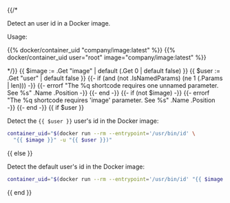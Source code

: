 {{/*

Detect an user id in a Docker image.

Usage:

{{% docker/container_uid "company/image:latest" %}}
{{% docker/container_uid user="root" image="company/image:latest" %}}

*/}}
{{ $image := .Get "image" | default (.Get 0 | default false) }}
{{ $user := .Get "user" | default false }}
{{- if (and (not .IsNamedParams) (ne 1 (.Params | len))) -}}
  {{-
    errorf
    "The %q shortcode requires one unnamed parameter. See %s"
    .Name .Position
  -}}
{{- end -}}
{{- if (not $image) -}}
  {{-
    errorf
    "The %q shortcode requires 'image' parameter. See %s"
    .Name .Position
  -}}
{{- end -}}
{{ if $user }}

Detect the `{{ $user }}` user's id in the Docker image:

```bash
container_uid="$(docker run --rm --entrypoint='/usr/bin/id' \
  "{{ $image }}" -u "{{ $user }})"
```

{{ else }}

Detect the default user's id in the Docker image:

```bash
container_uid="$(docker run --rm --entrypoint='/usr/bin/id' "{{ $image }}" -u)"
```

{{ end }}
